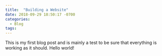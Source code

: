 ```yaml
---
title:  "Building a Website"
date: 2018-09-29 18:50:17 -0700
categories: 
  - Blog
tags: 
---
```

This is my first blog post and is mainly a test to be sure that everything is working as it should. Hello world!
